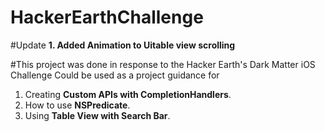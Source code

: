 # HackerEarthChallenge


#Update 
**1. Added Animation to Uitable view scrolling**


#This project was done in response to the Hacker Earth's Dark Matter iOS Challenge
Could be used as a project guidance for 

1. Creating **Custom APIs with CompletionHandlers**.
2. How to use **NSPredicate**.
3. Using **Table View with Search Bar**.